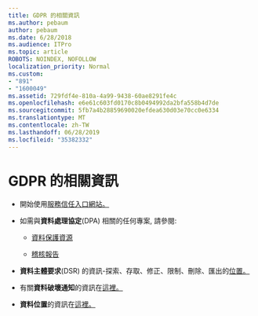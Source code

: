 ```yaml
---
title: GDPR 的相關資訊
ms.author: pebaum
author: pebaum
ms.date: 6/28/2018
ms.audience: ITPro
ms.topic: article
ROBOTS: NOINDEX, NOFOLLOW
localization_priority: Normal
ms.custom:
- "891"
- "1600049"
ms.assetid: 729fdf4e-810a-4a99-9438-60ae8291fe4c
ms.openlocfilehash: e6e61c603fd0170c8b0494992da2bfa558b4d7de
ms.sourcegitcommit: 5fb7a4b28859690020efdea630d03e70cc0e6334
ms.translationtype: MT
ms.contentlocale: zh-TW
ms.lasthandoff: 06/28/2019
ms.locfileid: "35382332"
---
```

# <a name="information-about-gdpr"></a>GDPR 的相關資訊

- 開始使用[服務信任入口網站。](https://servicetrust.microsoft.com/ViewPage/GDPRGetStarted)

- 如需與**資料處理協定**(DPA) 相關的任何專案, 請參閱:

  - [資料保護資源](https://servicetrust.microsoft.com/ViewPage/TrustDocuments)

  - [稽核報告](https://servicetrust.microsoft.com/ViewPage/MSComplianceGuide)

- **資料主體要求**(DSR) 的資訊-探索、存取、修正、限制、刪除、匯出的[位置。](https://docs.microsoft.com/microsoft-365/compliance/gdpr-dsr-office365)

- 有關**資料破壞通知**的資訊在[這裡。](https://servicetrust.microsoft.com/ViewPage/GDPRBreach)

- **資料位置**的資訊在[這裡。](https://products.office.com/where-is-your-data-located?ms.officeurl=datamaps&amp;geo=All#All)
